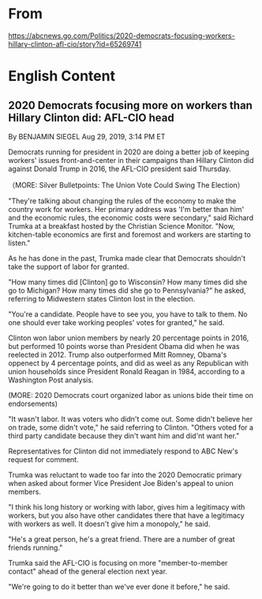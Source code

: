 # From

https://abcnews.go.com/Politics/2020-democrats-focusing-workers-hillary-clinton-afl-cio/story?id=65269741

# English Content

## 2020 Democrats focusing more on workers than Hillary Clinton did: AFL-CIO head

By BENJAMIN SIEGEL Aug 29, 2019, 3:14 PM ET

Democrats running for president in 2020 are doing a better job of keeping workers' issues front-and-center in their campaigns than Hillary Clinton did against Donald Trump in 2016, the AFL-CIO president said Thursday.

（MORE: Silver Bulletpoints: The Union Vote Could Swing The Election）

"They're talking about changing the rules of the economy to make the country work for workers. Her primary address was 'I'm better than him' and the economic rules, the economic costs were secondary," said Richard Trumka at a breakfast hosted by the Christian Science Monitor. "Now, kitchen-table economics are first and foremost and workers are starting to listen."

As he has done in the past, Trumka made clear that Democrats shouldn't take the support of labor for granted.

"How many times did [Clinton] go to Wisconsin? How many times did she go to Michigan? How many times did she go to Pennsylvania?" he asked, referring to Midwestern states Clinton lost in the election.

"You're a candidate. People have to see you, you have to talk to them. No one should ever take working peoples' votes for granted," he said.

Clinton won labor union members by nearly 20 percentage points in 2016, but performed 10 points worse than President Obama did when he was reelected in 2012. Trump also outperformed Mitt Romney, Obama's oppenect by 4 percentage points, and did as weel as any Republican with union households since President Ronald Reagan in 1984, according to a Washington Post analysis.

(MORE: 2020 Democrats court organized labor as unions bide their time on endorsements)

"It wasn't labor. It was voters who didn't come out. Some didn't believe her on trade, some didn't vote," he said referring to Clinton. "Others voted for a third party candidate because they din't want him and did'nt want her."

Representatives for Clinton did not immediately respond to ABC New's request for comment.

Trumka was reluctant to wade too far into the 2020 Democratic primary when asked about former Vice President Joe Biden's appeal to union members.

"I think his long history or working with labor, gives him a legitimacy with workers, but you also have other candidates there that have a legitimacy with workers as well. It doesn't give him a monopoly," he said.

"He's a great person, he's a great friend. There are a number of great friends running."

Trumka said the AFL-CIO is focusing on more "member-to-member contact" ahead of the general election next year.

"We're going to do it better than we've ever done it before," he said.

